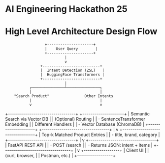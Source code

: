 # AI Engineering Hackathon 25

# High Level Architecture Design Flow


                      +---------------------+
                      |    User Query        |
                      +---------------------+
                               |
                               v
                    +--------------------------+
                    |  Intent Detection (ZSL)   |
                    |  HuggingFace Transformers |
                    +--------------------------+
                               |
               ┌───────────────┴───────────────┐
               |                               |
        "Search Product"                Other Intents
               |                               |
               v                               v
+----------------------------------+    +---------------------+
| Semantic Search via Vector DB    |    | (Optional) Routing   |
| - SentenceTransformer Embedding  |    | Different Handlers   |
| - Vector Database (ChromaDB)      |    +---------------------+
+----------------------------------+
               |
               v
+----------------------------------+
|   Top-k Matched Product Entries  |
|   - title, brand, category        |
+----------------------------------+
               |
               v
+----------------------------------+
|        FastAPI REST API          |
|  - POST /search                  |
|  - Returns JSON: intent + items  |
+----------------------------------+
               |
               v
        +------------------+
        |    Client UI     |
        | (curl, browser,  |
        | Postman, etc.)   |
        +------------------+
